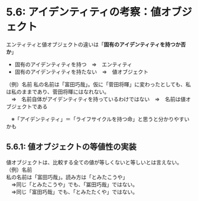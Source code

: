 # 5.6: アイデンティティの考察：値オブジェクト
エンティティと値オブジェクトの違いは「**固有のアイデンティティを持つか否か**」<br>
* 固有のアイデンティティを持つ　⇒　エンティティ
* 固有のアイデンティティを持たない　⇒　値オブジェクト

（例）名前
私の名前は「富田巧哉」。仮に「菅田将暉」に変わったとしても、私は私のままであり、菅田将暉にはなれない。<br>
　⇒　名前自体がアイデンティティを持っているわけではない　⇒　名前は値オブジェクトである<br>

　※「アイデンティティ」＝「ライフサイクルを持つ命」と思うと分かりやすいかも<br>

## 5.6.1: 値オブジェクトの等値性の実装
値オブジェクトは、比較する全ての値が等しくないと等しいとは言えない。<br>
（例）名前<br>
私の名前は「富田巧哉」。読み方は「とみたこうや」<br>
　⇒同じ「とみたこうや」でも、「冨田巧哉」ではない。<br>
　⇒同じ「富田巧哉」でも、「とみたたくや」ではない。<br>


